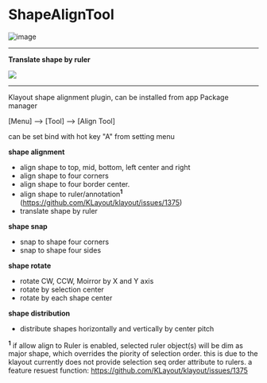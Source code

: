 # ShapeAlignTool

![image](https://github.com/s910324/ShapeAlignTool/assets/1561043/38759453-72ed-40c7-80b7-283d5524d2ee)

----
<b> Translate shape by ruler </b>

[![](https://markdown-videos.vercel.app/youtube/OwIQwbtr9Ps?width=540&height=320)](https://youtu.be/OwIQwbtr9Ps)


----
Klayout shape alignment plugin, can be installed from app Package manager

[Menu] --> [Tool] --> [Align Tool]

can be set bind with hot key "A" from setting menu

<b>shape alignment</b>
* align shape to top, mid, bottom, left center and right
* align shape to four corners
* align shape to four border center.
* align shape to ruler/annotation<b><sup>1<sup></b> (https://github.com/KLayout/klayout/issues/1375)
* translate shape by ruler

<b>shape snap</b>
* snap to shape four corners
* snap to shape four sides

<b>shape rotate</b>
* rotate CW, CCW, Moirror by X and Y axis
* rotate by selection center
* rotate by each shape center

<b>shape distribution</b>
* distribute shapes horizontally and vertically by center pitch

<b><sup>1<sup></b> if allow align to Ruler is enabled, selected ruler object(s) will be dim as major shape, which overrides the piority of selection order.
this is due to the klayout currently does not provide selection seq order attribute to rulers.
a feature resuest function: https://github.com/KLayout/klayout/issues/1375
